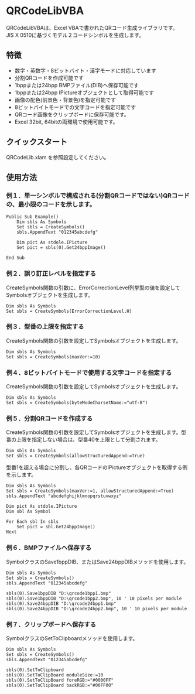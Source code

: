 # QRCodeLibVBA
QRCodeLibVBAは、Excel VBAで書かれたQRコード生成ライブラリです。  
JIS X 0510に基づくモデル２コードシンボルを生成します。

## 特徴
- 数字・英数字・8ビットバイト・漢字モードに対応しています
- 分割QRコードを作成可能です
- 1bppまたは24bpp BMPファイル(DIB)へ保存可能です
- 1bppまたは24bpp IPictureオブジェクトとして取得可能です  
- 画像の配色(前景色・背景色)を指定可能です
- 8ビットバイトモードでの文字コードを指定可能です
- QRコード画像をクリップボードに保存可能です。
- Excel 32bit, 64bitの両環境で使用可能です。


## クイックスタート
QRCodeLib.xlam を参照設定してください。  


## 使用方法
### 例１．単一シンボルで構成される(分割QRコードではない)QRコードの、最小限のコードを示します。

```vbnet
Public Sub Example()
    Dim sbls As Symbols
    Set sbls = CreateSymbols()
    sbls.AppendText "012345abcdefg"

    Dim pict As stdole.IPicture
    Set pict = sbls(0).Get24bppImage()
    
End Sub
```

### 例２．誤り訂正レベルを指定する
CreateSymbols関数の引数に、ErrorCorrectionLevel列挙型の値を設定してSymbolsオブジェクトを生成します。

```vbnet
Dim sbls As Symbols
Set sbls = CreateSymbols(ErrorCorrectionLevel.H)
```

### 例３．型番の上限を指定する
CreateSymbols関数の引数を設定してSymbolsオブジェクトを生成します。
```vbnet
Dim sbls As Symbols
Set sbls = CreateSymbols(maxVer:=10)
```

### 例４．8ビットバイトモードで使用する文字コードを指定する
CreateSymbols関数の引数を設定してSymbolsオブジェクトを生成します。
```vbnet
Dim sbls As Symbols
Set sbls = CreateSymbols(byteModeCharsetName:="utf-8")
```

### 例５．分割QRコードを作成する
CreateSymbols関数の引数を設定してSymbolsオブジェクトを生成します。型番の上限を指定しない場合は、型番40を上限として分割されます。
```vbnet
Dim sbls As Symbols
Set sbls = CreateSymbols(allowStructuredAppend:=True)
```

型番1を超える場合に分割し、各QRコードのIPictureオブジェクトを取得する例を示します。

```vbnet
Dim sbls As Symbols
Set sbls = CreateSymbols(maxVer:=1, allowStructuredAppend:=True)
sbls.AppendText "abcdefghijklmnopqrstuvwxyz"

Dim pict As stdole.IPicture
Dim sbl As Symbol

For Each sbl In sbls
    Set pict = sbl.Get24bppImage()
Next
```

### 例６．BMPファイルへ保存する
SymbolクラスのSave1bppDIB、またはSave24bppDIBメソッドを使用します。

```vbnet
Dim sbls As Symbols
Set sbls = CreateSymbols()
sbls.AppendText "012345abcdefg"

sbls(0).Save1bppDIB "D:\qrcode1bpp1.bmp"
sbls(0).Save1bppDIB "D:\qrcode1bpp2.bmp", 10 ' 10 pixels per module
sbls(0).Save24bppDIB "D:\qrcode24bpp1.bmp"
sbls(0).Save24bppDIB "D:\qrcode24bpp2.bmp", 10 ' 10 pixels per module
```

### 例７．クリップボードへ保存する
SymbolクラスのSetToClipboardメソッドを使用します。

```vbnet
Dim sbls As Symbols
Set sbls = CreateSymbols()
sbls.AppendText "012345abcdefg"

sbls(0).SetToClipboard
sbls(0).SetToClipBoard moduleSize:=10
sbls(0).SetToClipBoard foreRGB:="#0000FF"
sbls(0).SetToClipBoard backRGB:="#00FF00"
```

